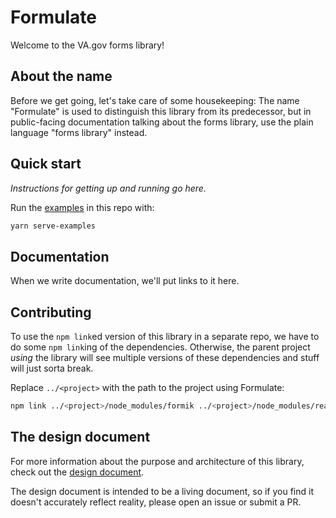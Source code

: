 # Formulate

Welcome to the VA.gov forms library!

## About the name

Before we get going, let's take care of some housekeeping: The name "Formulate"
is used to distinguish this library from its predecessor, but in public-facing
documentation talking about the forms library, use the plain language "forms
library" instead.

## Quick start

_Instructions for getting up and running go here._

Run the [examples](examples) in this repo with:

```sh
yarn serve-examples
```

## Documentation

When we write documentation, we'll put links to it here.

## Contributing

To use the `npm link`ed version of this library in a separate repo, we have to
do some `npm link`ing of the dependencies. Otherwise, the parent project _using_
the library will see multiple versions of these dependencies and stuff will just
sorta break.

Replace `../<project>` with the path to the project using Formulate:

```sh
npm link ../<project>/node_modules/formik ../<project>/node_modules/react
```

## The design document

For more information about the purpose and architecture of this library, check
out the [design document](https://github.com/department-of-veterans-affairs/va.gov-team/blob/master/platform/engineering/design-docs/2021-05-18-forms-library.md).

The design document is intended to be a living document, so if you find it
doesn't accurately reflect reality, please open an issue or submit a PR.
